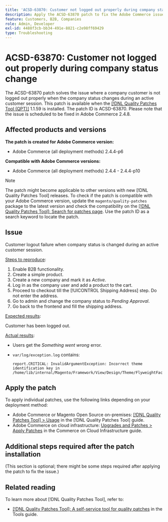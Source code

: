 ```yaml
---
title: 'ACSD-63870: Customer not logged out properly during company status change'
description: Apply the ACSD-63870 patch to fix the Adobe Commerce issue where a company customer is not logged out properly when the company status changes during an active customer session.
feature: Customers, B2B, Companies
role: Admin, Developer
exl-id: 4488f3cb-bb34-491e-8821-c2e98ff69429
type: Troubleshooting
---
```

# ACSD-63870: Customer not logged out properly during company status change

The ACSD-63870 patch solves the issue where a company customer is not logged out properly when the company status changes during an active customer session. This patch is available when the [[!DNL Quality Patches Tool (QPT)]](/help/tools/quality-patches-tool/quality-patches-tool-to-self-serve-quality-patches.md) 1.1.59 is installed. The patch ID is ACSD-63870. Please note that the issue is scheduled to be fixed in Adobe Commerce 2.4.8.

## Affected products and versions

**The patch is created for Adobe Commerce version:**

* Adobe Commerce (all deployment methods) 2.4.4-p6

**Compatible with Adobe Commerce versions:**

* Adobe Commerce (all deployment methods) 2.4.4 - 2.4.4-p10

>[!NOTE]
>
>The patch might become applicable to other versions with new [!DNL Quality Patches Tool] releases. To check if the patch is compatible with your Adobe Commerce version, update the `magento/quality-patches` package to the latest version and check the compatibility on the [[!DNL Quality Patches Tool]: Search for patches page](https://experienceleague.adobe.com/tools/commerce-quality-patches/index.html). Use the patch ID as a search keyword to locate the patch.

## Issue

Customer logout failure when company status is changed during an active customer session.

<u>Steps to reproduce</u>:

1. Enable B2B functionality.
1. Create a simple product.
1. Create a new company and mark it as *Active*.
1. Log in as the company user and add a product to the cart.
1. Proceed to checkout till the [!UICONTROL Shipping Address] step. Do not enter the address.
1. Go to admin and change the company status to *Pending Approval*.
1. Go back to the frontend and fill the shipping address.

<u>Expected results</u>:

Customer has been logged out.

<u>Actual results</u>:

* Users get the *Something went wrong* error.
* `var/log/exception.log` contains:

  ```
  report.CRITICAL: InvalidArgumentException: Incorrect theme identification key in /home/lib/internal/Magento/Framework/View/Design/Theme/FlyweightFactory.php:60
  ```


## Apply the patch

To apply individual patches, use the following links depending on your deployment method:

* Adobe Commerce or Magento Open Source on-premises: [[!DNL Quality Patches Tool] > Usage](/help/tools/quality-patches-tool/usage.md) in the [!DNL Quality Patches Tool] guide.
* Adobe Commerce on cloud infrastructure: [Upgrades and Patches > Apply Patches](https://experienceleague.adobe.com/docs/commerce-cloud-service/user-guide/develop/upgrade/apply-patches.html) in the Commerce on Cloud Infrastructure guide.

## Additional steps required after the patch installation

(This section is optional; there might be some steps required after applying the patch to fix the issue.) 

## Related reading

To learn more about [!DNL Quality Patches Tool], refer to:

* [[!DNL Quality Patches Tool]: A self-service tool for quality patches](/help/tools/quality-patches-tool/quality-patches-tool-to-self-serve-quality-patches.md) in the Tools guide.
